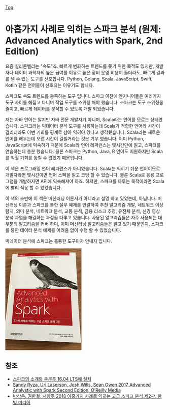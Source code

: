 [Top](index.md)

# 아홉가지 사례로 익히는 스파크 분석 (원제: Advanced Analytics with Spark, 2nd Edition)

요즘 실리콘밸리는 "속도"죠. 빠르게 변화하는 트렌드를 쫒기 위한 목적도 있지만, 개발자나 데이터 과학자의 높은 급여를 이유로 높은 장비 운영 비용이 들더라도, 빠르게 결과를 낼 수 있는 도구를 선호합니다. Python, Golang, Scala, JavaScript, Swift, Kotlin 같은 언어들이 선호되는 이유기도 합니다.

스파크도 속도 트렌드를 충족하는 도구 입니다. 스파크 이전에 엔지니어들은 여러가지 도구 사이를 헤집고 다니며 작업 도구를 스위칭 해야 했습니다. 스파크는 도구 스위칭을 줄이고, 빠르게 데이터를 분석할 수 있도록 개발 되었습니다.

저는 자바 언어는 알지만 자바 전문 개발자가 아니며, Scala라는 언어를 모르는 상태였습니다. 스파크라는 빅데이터 분석 도구를 사용하는데 Scala가 적합한 언어라 시간이 걸리더라도 이번 기회를 핑계로 삼아 익혀야 겠다고 생각했습니다. Scala라는 새로운 언어를 배우는데 오랜 시간이 걸릴거라는 것은 기우 였습니다. 이미 Python, JavaScript에 익숙하기 때문에 Scala라 언어 레퍼런스는 몇시간만에 읽고, 스파크를 연습하는데 충분 했습니다. 물론 스파크는 Python, Java, R 언어도 지원하지만 Scala를 익힐 기회를 놓칠 수 없었기 때문입니다.

이 책은 프로그래밍 언어 레퍼런스가 아니었습니다. Scala는 익히기 쉬운 언어이므로 개발자라면 몇시간이면 언어 스펙을 읽고 코딩 할 수 있습니다. 물론 Scala로 응용 프로그램을 개발하자면 API에 익숙해져야 하죠. 하지만, 스파크를 다루는 목적이라면 Scala에 빨리 적응 할 수 있었습니다.

이 책의 초반에 이 책은 머신러닝 이론서가 아니라고 설명 하고 있었는데, 아닙니다. 머신러닝 이론과 스파크를 통한 실무 예제를 연결하여 추천 알고리즘 개발, 네트워크 이상 탐지, 의미 분석, 네트워크 분석, 교통 분석, 금융 리스크 추정, 유전체 분석, 신경 영상 분석 과업을 해결하는 과정을 다루고 있습니다. 사용된 알고리즘들은 자주 사용되는 대부분의 알고리즘을 커버 하며, 이미 머신러닝 알고리즘들은 알고 있기 때문인지, 스파크를 통한 데이터 분석 예제를 어려움 없이 수행 할 수 있었습니다.</p>

빅데이터 분석에 스파크는 훌륭한 도구이자 안내자 입니다.

![img](advanced_analytics_with_spark_2nd_edition.png)



## 참조

- [스파크의 소개와 우분투 16.04 LTS에 설치](introduction_apache_spark_install_on_ubuntu1604.md)
- [Sandy Ryza, Uri Laserson, Josh Wills, Sean Owen 2017 Advanced Analystic with Spark Second Edition, O’Reilly Media](http://shop.oreilly.com/product/0636920056591.do)
- [박상은, 권한철, 서양주 2018 아홉가지 사례로 익히는 고급 스파크 분석 제2판, 한빛 미디어](http://www.hanbit.co.kr/media/books/book_view.html?p_code=B2901427500)

